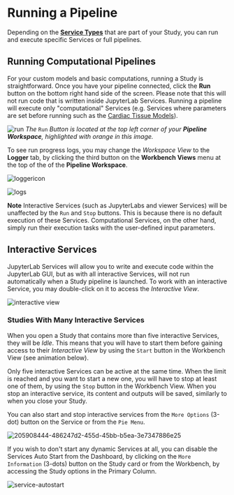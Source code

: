# Running a Pipeline
Depending on the [**Service Types**](docs/platform_introduction/services?id=service-types) that are part of your Study, you can run and execute specific Services or full pipelines.

## Running Computational Pipelines
For your custom models and basic computations, running a Study is straightforward. Once you have your pipeline connected, click the __Run__ button on the bottom right hand side of the screen. Please note that this will not run code that is written inside JupyterLab Services. Running a pipeline will execute only "computational" Services (e.g. Services where parameters are set before running such as the [Cardiac Tissue Models](docs/tutorials/uc_davis.md)). 

![run](https://user-images.githubusercontent.com/28002886/153728517-32afc5d1-69d1-40bb-9ea1-2c88b20a3fc4.png)
*The* ```Run``` *Button is located at the top left corner of your **Pipeline Workspace**, highlighted with orange in this image.*

To see run progress logs, you may change the *Workspace View* to the **Logger** tab, by clicking the third button on the **Workbench Views** menu at the top of the of the **Pipeline Workspace**. 

![loggericon](https://user-images.githubusercontent.com/28002886/153728738-af33ed96-c89d-4d3e-b409-fdcbd0097ec1.png)

![logs](https://user-images.githubusercontent.com/28002886/153728854-c28e7d75-6612-4c58-a410-d8d2b5a066bc.png)
<!-- ![running_CC](https://user-images.githubusercontent.com/32800795/61584661-f1d9f200-ab4b-11e9-8eeb-d4baa96a7e06.gif ':size=500%') -->
**Note** Interactive Services (such as JupyterLabs and viewer Services) will be unaffected by the ```Run``` and ```Stop``` buttons. This is because there is no default execution of these Services. Computational Services, on the other hand, simply run their execution tasks with the user-defined input parameters. 

## Interactive Services
JupyterLab Services will allow you to write and execute code within the JupyterLab GUI, but as with all interactive Services, will not run automatically when a Study pipeline is launched. To work with an interactive Service, you may double-click on it to access the *Interactive View*. 

![interactive view](https://user-images.githubusercontent.com/18575092/207278541-9d9daa45-65c4-4ef0-8494-642b071e86fd.png)

### Studies With Many Interactive Services
When you open a Study that contains more than five interactive Services, they will be *Idle*. This means that you will have to start them before gaining access to their *Interactive View* by using the ```Start``` button in the Workbench View (see animation below).

Only five interactive Services can be active at the same time. When the limit is reached and you want to start a new one, you will have to stop at least one of them, by using the ```Stop``` button in the Workbench View. When you stop an interactive service, its content and outputs will be saved, similarly to when you close your Study. 

You can also start and stop interactive services from the ```More Options``` (3-dot) button on the Service or from the ```Pie Menu```.

![205908444-486247d2-455d-45bb-b5ea-3e7347886e25](https://user-images.githubusercontent.com/18575092/207284978-fc9f88d0-551f-470b-a138-56e05ed16f68.gif)

If you wish to don't start any dynamic Services at all, you can disable the Services Auto Start from the Dashboard, by clicking on the ```More Information``` (3-dots) button on the Study card or from the Workbench, by accessing the Study options in the Primary Column.

![service-autostart](https://github.com/ITISFoundation/osparc-manual/assets/18575092/870d0e4c-8d66-4c87-9da5-2c887ae79efc)

